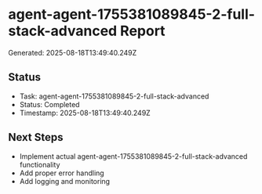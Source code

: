 # agent-agent-1755381089845-2-full-stack-advanced Report

Generated: 2025-08-18T13:49:40.249Z

## Status
- Task: agent-agent-1755381089845-2-full-stack-advanced
- Status: Completed
- Timestamp: 2025-08-18T13:49:40.249Z

## Next Steps
- Implement actual agent-agent-1755381089845-2-full-stack-advanced functionality
- Add proper error handling
- Add logging and monitoring
